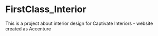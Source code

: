 # FirstClass_Interior
This is a project about interior design for Captivate Interiors - website created as Accenture
